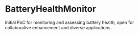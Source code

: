 # BatteryHealthMonitor
Initial PoC for monitoring and assessing battery health, open for collaborative enhancement and diverse applications.
